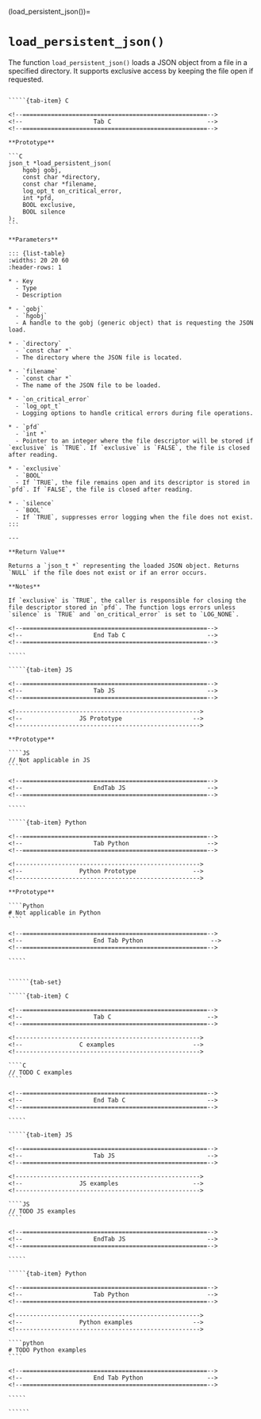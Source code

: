 <!-- ============================================================== -->
(load_persistent_json())=
# `load_persistent_json()`
<!-- ============================================================== -->

The function `load_persistent_json()` loads a JSON object from a file in a specified directory. It supports exclusive access by keeping the file open if requested.

<!------------------------------------------------------------>
<!--                    Prototypes                          -->
<!------------------------------------------------------------>

``````{tab-set}

`````{tab-item} C

<!--====================================================-->
<!--                    Tab C                           -->
<!--====================================================-->

**Prototype**

```C
json_t *load_persistent_json(
    hgobj gobj,
    const char *directory,
    const char *filename,
    log_opt_t on_critical_error,
    int *pfd,
    BOOL exclusive,
    BOOL silence
);
```

**Parameters**

::: {list-table}
:widths: 20 20 60
:header-rows: 1

* - Key
  - Type
  - Description

* - `gobj`
  - `hgobj`
  - A handle to the gobj (generic object) that is requesting the JSON load.

* - `directory`
  - `const char *`
  - The directory where the JSON file is located.

* - `filename`
  - `const char *`
  - The name of the JSON file to be loaded.

* - `on_critical_error`
  - `log_opt_t`
  - Logging options to handle critical errors during file operations.

* - `pfd`
  - `int *`
  - Pointer to an integer where the file descriptor will be stored if `exclusive` is `TRUE`. If `exclusive` is `FALSE`, the file is closed after reading.

* - `exclusive`
  - `BOOL`
  - If `TRUE`, the file remains open and its descriptor is stored in `pfd`. If `FALSE`, the file is closed after reading.

* - `silence`
  - `BOOL`
  - If `TRUE`, suppresses error logging when the file does not exist.
:::

---

**Return Value**

Returns a `json_t *` representing the loaded JSON object. Returns `NULL` if the file does not exist or if an error occurs.

**Notes**

If `exclusive` is `TRUE`, the caller is responsible for closing the file descriptor stored in `pfd`. The function logs errors unless `silence` is `TRUE` and `on_critical_error` is set to `LOG_NONE`.

<!--====================================================-->
<!--                    End Tab C                       -->
<!--====================================================-->

`````

`````{tab-item} JS

<!--====================================================-->
<!--                    Tab JS                          -->
<!--====================================================-->

<!---------------------------------------------------->
<!--                JS Prototype                    -->
<!---------------------------------------------------->

**Prototype**

````JS
// Not applicable in JS
````

<!--====================================================-->
<!--                    EndTab JS                       -->
<!--====================================================-->

`````

`````{tab-item} Python

<!--====================================================-->
<!--                    Tab Python                      -->
<!--====================================================-->

<!---------------------------------------------------->
<!--                Python Prototype                -->
<!---------------------------------------------------->

**Prototype**

````Python
# Not applicable in Python
````

<!--====================================================-->
<!--                    End Tab Python                   -->
<!--====================================================-->

`````

``````

<!------------------------------------------------------------>
<!--                    Examples                            -->
<!------------------------------------------------------------>

```````{dropdown} Examples

``````{tab-set}

`````{tab-item} C

<!--====================================================-->
<!--                    Tab C                           -->
<!--====================================================-->

<!---------------------------------------------------->
<!--                C examples                      -->
<!---------------------------------------------------->

````C
// TODO C examples
````

<!--====================================================-->
<!--                    End Tab C                       -->
<!--====================================================-->

`````

`````{tab-item} JS

<!--====================================================-->
<!--                    Tab JS                          -->
<!--====================================================-->

<!---------------------------------------------------->
<!--                JS examples                     -->
<!---------------------------------------------------->

````JS
// TODO JS examples
````

<!--====================================================-->
<!--                    EndTab JS                       -->
<!--====================================================-->

`````

`````{tab-item} Python

<!--====================================================-->
<!--                    Tab Python                      -->
<!--====================================================-->

<!---------------------------------------------------->
<!--                Python examples                 -->
<!---------------------------------------------------->

````python
# TODO Python examples
````

<!--====================================================-->
<!--                    End Tab Python                  -->
<!--====================================================-->

`````

``````

```````
